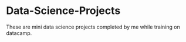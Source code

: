 # Data-Science-Projects
These are mini data science projects completed by me while training on datacamp.
